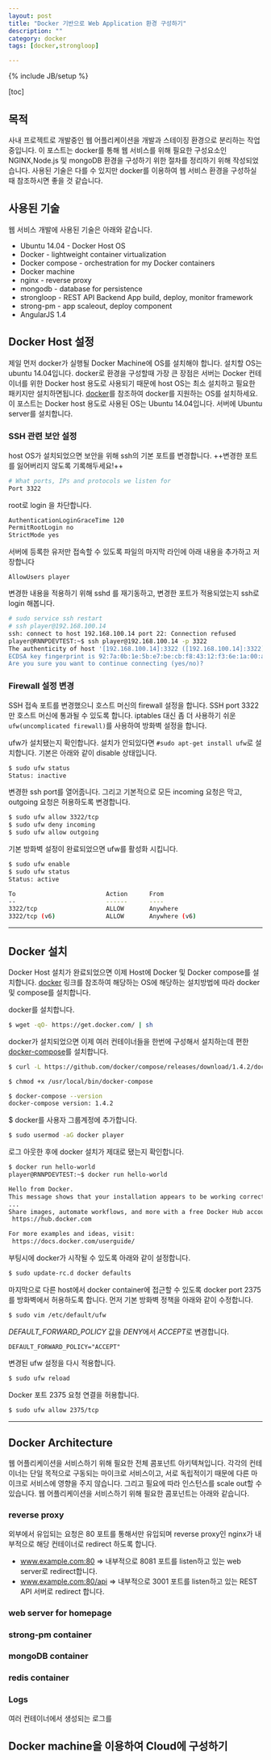 ```yaml
---
layout: post
title: "Docker 기반으로 Web Application 환경 구성하기"
description: ""
category: docker
tags: [docker,strongloop]

---
```

{% include JB/setup %}

[toc]

## 목적
사내 프로젝트로 개발중인 웹 어플리케이션을 개발과 스테이징 환경으로 분리하는 작업중입니다. 이 포스트는 docker를 통해 웹 서비스를 위해 필요한 구성요소인 NGINX,Node.js 및 mongoDB 환경을 구성하기 위한 절차를 정리하기 위해 작성되었습니다. 사용된 기술은 다를 수 있지만 docker를 이용하여 웹 서비스 환경을 구성하실 때 참조하시면 좋을 것 같습니다.

## 사용된 기술
웹 서비스 개발에 사용된 기술은 아래와 같습니다.

- Ubuntu 14.04 - Docker Host OS
- Docker - lightweight container virtualization
- Docker compose - orchestration for my Docker containers
- Docker machine
- nginx - reverse proxy
- mongodb - database for persistence
- strongloop - REST API Backend App build, deploy, monitor framework
- strong-pm - app scaleout, deploy component
- AngularJS 1.4

## Docker Host 설정
제일 먼저 docker가 실행될 Docker Machine에 OS를 설치해야 합니다. 설치할 OS는 ubuntu 14.04입니다.
docker로 환경을 구성할때 가장 큰 장점은 서버는 Docker 컨테이너를 위한 Docker host 용도로 사용되기 때문에 host OS는 최소 설치하고 필요한 패키지만 설치하면됩니다.  [docker](https://docs.docker.com/installation/ubuntulinux/)를 참조하여 docker를 지원하는 OS를 설치하세요. 이 포스트는 Docker host 용도로 사용된 OS는 Ubuntu 14.04입니다. 서버에 Ubuntu server를 설치합니다.

### SSH 관련 보안 설정
host OS가 설치되었으면 보안을 위해 ssh의 기본 포트를 변경합니다. ++변경한 포트를 잃어버리지 않도록 기록해두세요!++

~~~bash
# What ports, IPs and protocols we listen for
Port 3322
~~~

root로 login 을 차단합니다.

~~~bash
AuthenticationLoginGraceTime 120
PermitRootLogin no
StrictMode yes
~~~

서버에 등록한 유저만 접속할 수 있도록 파일의 마지막 라인에 아래 내용을 추가하고 저장합니다
~~~vim
AllowUsers player
~~~
변경한 내용을 적용하기 위해 sshd 를 재기동하고, 변경한 포트가 적용되었는지 ssh로 login 해봅니다. 

~~~bash
# sudo service ssh restart
# ssh player@192.168.100.14
ssh: connect to host 192.168.100.14 port 22: Connection refused
player@RNNPDEVTEST:~$ ssh player@192.168.100.14 -p 3322
The authenticity of host '[192.168.100.14]:3322 ([192.168.100.14]:3322)' can't be established.
ECDSA key fingerprint is 92:7a:0b:1e:5b:e7:be:cb:f8:43:12:f3:6e:1a:00:aa.
Are you sure you want to continue connecting (yes/no)?
~~~

### Firewall 설정 변경
SSH 접속 포트를 변경했으니 호스트 머신의 firewall 설정을 합니다. SSH port 3322만 호스트 머신에 통과될 수 있도록 합니다. iptables 대신 좀 더 사용하기 쉬운 `ufw(uncomplicated firewall)`를 사용하여 방화벽 설정을 합니다.

ufw가 설치됐는지 확인합니다. 설치가 안되있다면 `#sudo apt-get install ufw`로 설치합니다.
기본은 아래와 같이 disable 상태입니다.

~~~bash
$ sudo ufw status
Status: inactive
~~~

변경한 ssh port를 열어줍니다. 그리고 기본적으로 모든 incoming 요청은 막고, outgoing 요청은 허용하도록 변경합니다.

~~~bash
$ sudo ufw allow 3322/tcp
$ sudo ufw deny incoming
$ sudo ufw allow outgoing
~~~

기본 방화벽 설정이 완료되었으면 ufw를 활성화 시킵니다.

~~~bash
$ sudo ufw enable
$ sudo ufw status
Status: active

To                         Action      From
--                         ------      ----
3322/tcp                   ALLOW       Anywhere
3322/tcp (v6)              ALLOW       Anywhere (v6)
~~~

***

## Docker 설치
Docker Host 설치가 완료되었으면 이제 Host에 Docker 및 Docker compose를 설치합니다.
[docker](https://docs.docker.com/installation/ubuntulinux/) 링크를 참조하여 해당하는 OS에 해당하는 설치방법에 따라 docker 및 compose를 설치합니다.

docker를 설치합니다.
~~~bash
$ wget -qO- https://get.docker.com/ | sh
~~~ 
docker가 설치되었으면 이제 여러 컨테이너들을 한번에 구성해서 설치하는데 편한 [docker-compose](https://docs.docker.com/compose/install/)를 설치합니다.

~~~bash
$ curl -L https://github.com/docker/compose/releases/download/1.4.2/docker-compose-`uname -s`-`uname -m` > /usr/local/bin/docker-compose

$ chmod +x /usr/local/bin/docker-compose

$ docker-compose --version
docker-compose version: 1.4.2
~~~ 

$ docker를 사용자 그룹계정에 추가합니다.

~~~bash
$ sudo usermod -aG docker player

~~~ 

로그 아웃한 후에 docker 설치가 제대로 됐는지 확인합니다. 

~~~bash
$ docker run hello-world
player@RNNPDEVTEST:~$ docker run hello-world

Hello from Docker.
This message shows that your installation appears to be working correctly.
...
Share images, automate workflows, and more with a free Docker Hub account:
 https://hub.docker.com

For more examples and ideas, visit:
 https://docs.docker.com/userguide/
~~~

부팅시에 docker가 시작될 수 있도록 아래와 같이 설정합니다.

~~~bash
$ sudo update-rc.d docker defaults
~~~

마지막으로 다른 host에서 docker container에 접근할 수 있도록  docker port 2375를 방화벽에서 허용하도록 합니다. 먼저 기본 방화벽 정책을 아래와 같이 수정합니다.

~~~bash
$ sudo vim /etc/default/ufw
~~~

*DEFAULT_FORWARD_POLICY* 값을 *DENY*에서 *ACCEPT*로 변경합니다.

~~~vim
DEFAULT_FORWARD_POLICY="ACCEPT"
~~~

변경된 ufw 설정을 다시 적용합니다.
~~~bash
$ sudo ufw reload
~~~

Docker 포트 2375 요청 연결을 허용합니다.
~~~bash
$ sudo ufw allow 2375/tcp
~~~

***

## Docker Architecture
웹 어플리케이션을 서비스하기 위해 필요한 전체 콤포넌트 아키텍쳐입니다. 각각의 컨테이너는 단일 목적으로 구동되는 마이크로 서비스이고, 서로 독립적이기 때문에 다른 마이크로 서비스에 영향을 주지 않습니다. 그리고 필요에 따라 인스턴스를 scale out할 수 있습니다.
웹 어플리케이션을 서비스하기 위해 필요한 콤포넌트는 아래와 같습니다.


### reverse proxy
외부에서 유입되는 요청은 80 포트를 통해서만 유입되며 reverse proxy인 nginx가 내부적으로 해당 컨테이너로 redirect 하도록 합니다. 

- www.example.com:80 => 내부적으로 8081 포트를 listen하고 있는 web server로 redirect합니다.
- www.example.com:80/api => 내부적으로 3001 포트를 listen하고 있는 REST API 서버로 redirect 합니다.


### web server for homepage

### strong-pm container

### mongoDB container

### redis container

### Logs
여러 컨테이너에서 생성되는 로그를 






## Docker machine을 이용하여 Cloud에 구성하기





